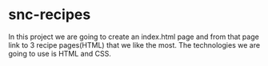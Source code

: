 # snc-recipes

In this project we are going to create an index.html page and from that page link to 3 recipe pages(HTML) that we like the most. The technologies we are going to use is HTML and CSS.
